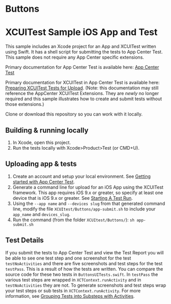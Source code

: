 # Buttons
# XCUITest Sample iOS App and Test

This sample includes an Xcode project for an App and XCUITest written using Swift. It has a shell script for submitting the tests to App Center Test. This sample does not require any App Center specific extensions.

Primary documentation for App Center Test is available here: [App Center Test](https://docs.microsoft.com/en-us/appcenter/test-cloud/)

Primary documentation for XCUITest in App Center Test is available here: [Preparing XCUITest Tests for Upload](https://docs.microsoft.com/en-us/appcenter/test-cloud/preparing-for-upload/xcuitest).
(Note: this documentation may still reference the AppCenter XCUITest Extensions. They are *newly* no longer required and this sample illustrates how to create and submit tests without those extensions.)

Clone or download this repository so you can work with it locally.

## Building & running locally

1. In Xcode, open this project.
2. Run the tests locally with Xcode>Product>Test (or CMD+U).

## Uploading app & tests

1. Create an account and setup your local environment. See [Getting started with App Center Test](https://docs.microsoft.com/en-us/appcenter/test-cloud/getting-started).
2. Generate a command line for upload for an iOS App using the XCUITest framework. This app requires iOS 9.x or greater, so specify at least one device that is iOS 9.x or greater. 
See [Starting A Test Run](https://docs.microsoft.com/en-us/appcenter/test-cloud/starting-a-test-run).
3. Using the `--app name` and `--devices slug` from that generated command line, modify the file `XCUItest/Buttons/app-submit.sh` to include your `app_name` and `devices_slug`.
4. Run the command (from the folder `XCUItest/Buttons/`): `sh app-submit.sh`

## Test Details

If you submit the tests to App Center Test and view the Test Report you will be able to see one test step and one screenshot for the test `testNoActivities` and there are five screenshots and test steps for the test `testPass`. This is a result of how the tests are written. You can compare the source code for these two tests in `ButtonsUITests.swift`. In `testPass` the various test steps are wrapped in `XCTContext.runActivity` and in `testNoActivities` they are not. To generate screenshots and test steps wrap your test steps or sub tests in `XCTContext.runActivity`. For more information, see [Grouping Tests into Substeps with Activities](https://developer.apple.com/documentation/xctest/activities_and_attachments/grouping_tests_into_substeps_with_activities).
